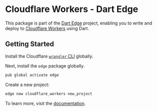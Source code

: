 # Cloudflare Workers - Dart Edge

This package is part of the [Dart Edge](https://dartedge.dev) project, enabling you to write and deploy to [Cloudflare Workers](https://workers.cloudflare.com/) using Dart.

## Getting Started

Install the Cloudflare [`wrangler` CLI](https://developers.cloudflare.com/workers/wrangler/) globally.

Next, install the `edge` package globally.

```bash
pub global activate edge
```

Create a new project:

```bash
edge new cloudflare_workers new_project
```

To learn more, visit the [documentation](https://docs.dartedge.dev).
